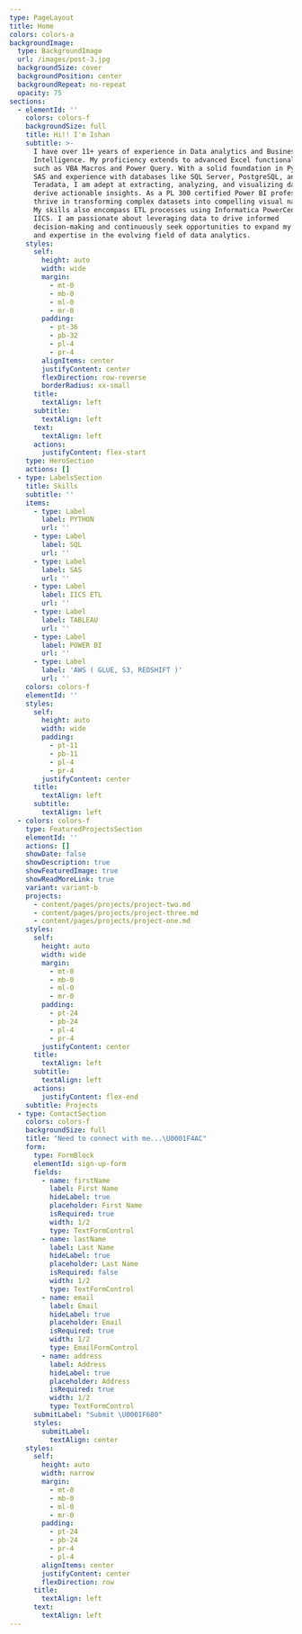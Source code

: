 ```yaml
---
type: PageLayout
title: Home
colors: colors-a
backgroundImage:
  type: BackgroundImage
  url: /images/post-3.jpg
  backgroundSize: cover
  backgroundPosition: center
  backgroundRepeat: no-repeat
  opacity: 75
sections:
  - elementId: ''
    colors: colors-f
    backgroundSize: full
    title: Hi!! I'm Ishan
    subtitle: >-
      I have over 11+ years of experience in Data analytics and Business
      Intelligence. My proficiency extends to advanced Excel functionalities
      such as VBA Macros and Power Query. With a solid foundation in Python and
      SAS and experience with databases like SQL Server, PostgreSQL, and
      Teradata, I am adept at extracting, analyzing, and visualizing data to
      derive actionable insights. As a PL 300 certified Power BI professional, I
      thrive in transforming complex datasets into compelling visual narratives.
      My skills also encompass ETL processes using Informatica PowerCenter and
      IICS. I am passionate about leveraging data to drive informed
      decision-making and continuously seek opportunities to expand my knowledge
      and expertise in the evolving field of data analytics.
    styles:
      self:
        height: auto
        width: wide
        margin:
          - mt-0
          - mb-0
          - ml-0
          - mr-0
        padding:
          - pt-36
          - pb-32
          - pl-4
          - pr-4
        alignItems: center
        justifyContent: center
        flexDirection: row-reverse
        borderRadius: xx-small
      title:
        textAlign: left
      subtitle:
        textAlign: left
      text:
        textAlign: left
      actions:
        justifyContent: flex-start
    type: HeroSection
    actions: []
  - type: LabelsSection
    title: Skills
    subtitle: ''
    items:
      - type: Label
        label: PYTHON
        url: ''
      - type: Label
        label: SQL
        url: ''
      - type: Label
        label: SAS
        url: ''
      - type: Label
        label: IICS ETL
        url: ''
      - type: Label
        label: TABLEAU
        url: ''
      - type: Label
        label: POWER BI
        url: ''
      - type: Label
        label: 'AWS ( GLUE, S3, REDSHIFT )'
        url: ''
    colors: colors-f
    elementId: ''
    styles:
      self:
        height: auto
        width: wide
        padding:
          - pt-11
          - pb-11
          - pl-4
          - pr-4
        justifyContent: center
      title:
        textAlign: left
      subtitle:
        textAlign: left
  - colors: colors-f
    type: FeaturedProjectsSection
    elementId: ''
    actions: []
    showDate: false
    showDescription: true
    showFeaturedImage: true
    showReadMoreLink: true
    variant: variant-b
    projects:
      - content/pages/projects/project-two.md
      - content/pages/projects/project-three.md
      - content/pages/projects/project-one.md
    styles:
      self:
        height: auto
        width: wide
        margin:
          - mt-0
          - mb-0
          - ml-0
          - mr-0
        padding:
          - pt-24
          - pb-24
          - pl-4
          - pr-4
        justifyContent: center
      title:
        textAlign: left
      subtitle:
        textAlign: left
      actions:
        justifyContent: flex-end
    subtitle: Projects
  - type: ContactSection
    colors: colors-f
    backgroundSize: full
    title: "Need to connect with me...\U0001F4AC"
    form:
      type: FormBlock
      elementId: sign-up-form
      fields:
        - name: firstName
          label: First Name
          hideLabel: true
          placeholder: First Name
          isRequired: true
          width: 1/2
          type: TextFormControl
        - name: lastName
          label: Last Name
          hideLabel: true
          placeholder: Last Name
          isRequired: false
          width: 1/2
          type: TextFormControl
        - name: email
          label: Email
          hideLabel: true
          placeholder: Email
          isRequired: true
          width: 1/2
          type: EmailFormControl
        - name: address
          label: Address
          hideLabel: true
          placeholder: Address
          isRequired: true
          width: 1/2
          type: TextFormControl
      submitLabel: "Submit \U0001F680"
      styles:
        submitLabel:
          textAlign: center
    styles:
      self:
        height: auto
        width: narrow
        margin:
          - mt-0
          - mb-0
          - ml-0
          - mr-0
        padding:
          - pt-24
          - pb-24
          - pr-4
          - pl-4
        alignItems: center
        justifyContent: center
        flexDirection: row
      title:
        textAlign: left
      text:
        textAlign: left
---
```

